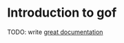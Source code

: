 # Introduction to gof

TODO: write [great documentation](http://jacobian.org/writing/what-to-write/)

